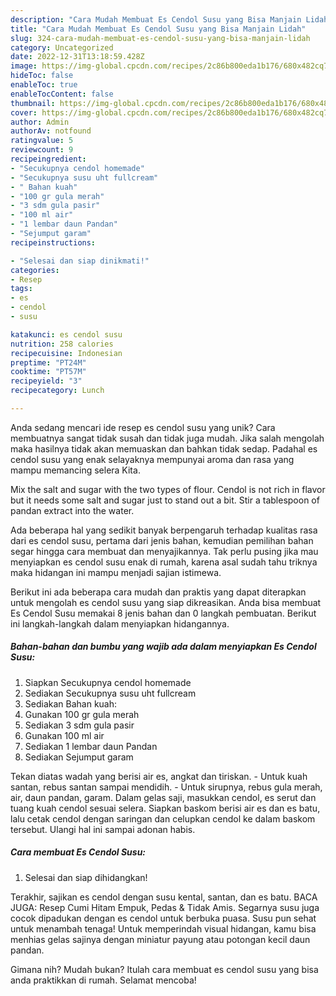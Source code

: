 ```yaml
---
description: "Cara Mudah Membuat Es Cendol Susu yang Bisa Manjain Lidah"
title: "Cara Mudah Membuat Es Cendol Susu yang Bisa Manjain Lidah"
slug: 324-cara-mudah-membuat-es-cendol-susu-yang-bisa-manjain-lidah
category: Uncategorized
date: 2022-12-31T13:18:59.428Z
image: https://img-global.cpcdn.com/recipes/2c86b800eda1b176/680x482cq70/es-cendol-susu-foto-resep-utama.jpg
hideToc: false
enableToc: true
enableTocContent: false
thumbnail: https://img-global.cpcdn.com/recipes/2c86b800eda1b176/680x482cq70/es-cendol-susu-foto-resep-utama.jpg
cover: https://img-global.cpcdn.com/recipes/2c86b800eda1b176/680x482cq70/es-cendol-susu-foto-resep-utama.jpg
author: Admin
authorAv: notfound
ratingvalue: 5
reviewcount: 9
recipeingredient:
- "Secukupnya cendol homemade"
- "Secukupnya susu uht fullcream"
- " Bahan kuah"
- "100 gr gula merah"
- "3 sdm gula pasir"
- "100 ml air"
- "1 lembar daun Pandan"
- "Sejumput garam"
recipeinstructions:

- "Selesai dan siap dinikmati!"
categories:
- Resep
tags:
- es
- cendol
- susu

katakunci: es cendol susu 
nutrition: 258 calories
recipecuisine: Indonesian
preptime: "PT24M"
cooktime: "PT57M"
recipeyield: "3"
recipecategory: Lunch

---
```





Anda sedang mencari ide resep es cendol susu yang unik? Cara membuatnya sangat tidak susah dan tidak juga mudah. Jika salah mengolah maka hasilnya tidak akan memuaskan dan bahkan tidak sedap. Padahal es cendol susu yang enak selayaknya mempunyai aroma dan rasa yang mampu memancing selera Kita.





Mix the salt and sugar with the two types of flour. Cendol is not rich in flavor but it needs some salt and sugar just to stand out a bit. Stir a tablespoon of pandan extract into the water.

Ada beberapa hal yang sedikit banyak berpengaruh terhadap kualitas rasa dari es cendol susu, pertama dari jenis bahan, kemudian pemilihan bahan segar hingga cara membuat dan menyajikannya. Tak perlu pusing jika mau menyiapkan es cendol susu enak di rumah, karena asal sudah tahu triknya maka hidangan ini mampu menjadi sajian istimewa.






Berikut ini ada beberapa cara mudah dan praktis yang dapat diterapkan untuk mengolah es cendol susu yang siap dikreasikan. Anda bisa membuat Es Cendol Susu memakai 8 jenis bahan dan 0 langkah pembuatan. Berikut ini langkah-langkah dalam menyiapkan hidangannya.

<!--inarticleads1-->

##### Bahan-bahan dan bumbu yang wajib ada dalam menyiapkan Es Cendol Susu:

1. Siapkan Secukupnya cendol homemade
1. Sediakan Secukupnya susu uht fullcream
1. Sediakan  Bahan kuah:
1. Gunakan 100 gr gula merah
1. Sediakan 3 sdm gula pasir
1. Gunakan 100 ml air
1. Sediakan 1 lembar daun Pandan
1. Sediakan Sejumput garam


Tekan diatas wadah yang berisi air es, angkat dan tiriskan. - Untuk kuah santan, rebus santan sampai mendidih. - Untuk sirupnya, rebus gula merah, air, daun pandan, garam. Dalam gelas saji, masukkan cendol, es serut dan tuang kuah cendol sesuai selera. Siapkan baskom berisi air es dan es batu, lalu cetak cendol dengan saringan dan celupkan cendol ke dalam baskom tersebut. Ulangi hal ini sampai adonan habis. 

<!--inarticleads2-->

##### Cara membuat Es Cendol Susu:


1. Selesai dan siap dihidangkan!

Terakhir, sajikan es cendol dengan susu kental, santan, dan es batu. BACA JUGA: Resep Cumi Hitam Empuk, Pedas &amp; Tidak Amis. Segarnya susu juga cocok dipadukan dengan es cendol untuk berbuka puasa. Susu pun sehat untuk menambah tenaga! Untuk memperindah visual hidangan, kamu bisa menhias gelas sajinya dengan miniatur payung atau potongan kecil daun pandan. 

Gimana nih? Mudah bukan? Itulah cara membuat es cendol susu yang bisa anda praktikkan di rumah. Selamat mencoba!
